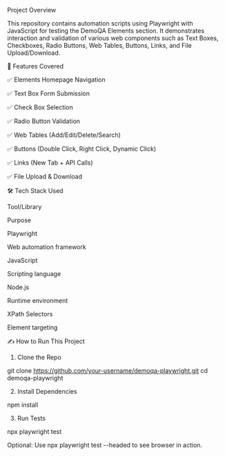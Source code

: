 Project Overview

This repository contains automation scripts using Playwright with JavaScript for testing the DemoQA Elements section. It demonstrates interaction and validation of various web components such as Text Boxes, Checkboxes, Radio Buttons, Web Tables, Buttons, Links, and File Upload/Download.

🎁 Features Covered

✅ Elements Homepage Navigation

✅ Text Box Form Submission

✅ Check Box Selection

✅ Radio Button Validation

✅ Web Tables (Add/Edit/Delete/Search)

✅ Buttons (Double Click, Right Click, Dynamic Click)

✅ Links (New Tab + API Calls)

✅ File Upload & Download

🛠️ Tech Stack Used

Tool/Library

Purpose

Playwright

Web automation framework

JavaScript

Scripting language

Node.js

Runtime environment

XPath Selectors

Element targeting

✍️ How to Run This Project

1. Clone the Repo

git clone https://github.com/your-username/demoqa-playwright.git
cd demoqa-playwright

2. Install Dependencies

npm install

3. Run Tests

npx playwright test

Optional: Use npx playwright test --headed to see browser in action.
